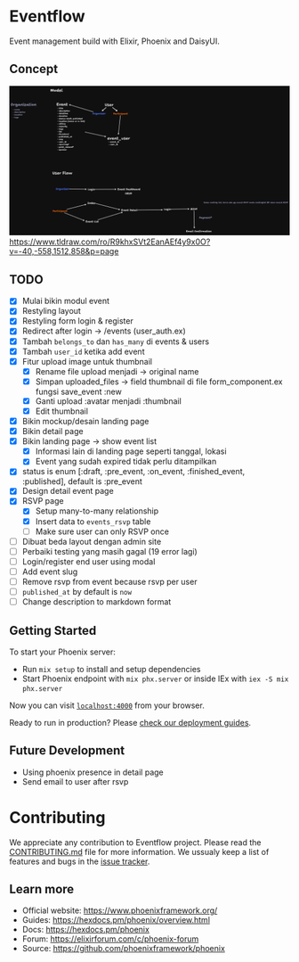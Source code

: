 # Eventflow

Event management build with Elixir, Phoenix and DaisyUI.

## Concept

![schema](./schema.png)
https://www.tldraw.com/ro/R9khxSVt2EanAEf4y9x0O?v=-40,-558,1512,858&p=page

## TODO

- [x] Mulai bikin modul event
- [x] Restyling layout
- [x] Restyling form login & register
- [x] Redirect after login -> /events (user_auth.ex)
- [x] Tambah `belongs_to` dan `has_many` di events & users
- [x] Tambah `user_id` ketika add event
- [x] Fitur upload image untuk thumbnail
  - [x] Rename file upload menjadi -> original name
  - [x] Simpan uploaded_files -> field thumbnail di file form_component.ex fungsi save_event :new
  - [x] Ganti upload :avatar menjadi :thumbnail
  - [x] Edit thumbnail
- [x] Bikin mockup/desain landing page
- [x] Bikin detail page
- [x] Bikin landing page -> show event list
  - [x] Informasi lain di landing page seperti tanggal, lokasi
  - [x] Event yang sudah expired tidak perlu ditampilkan
- [x] status is enum [:draft, :pre_event, :on_event, :finished_event, :published], default is :pre_event
- [x] Design detail event page
- [x] RSVP page
  - [x] Setup many-to-many relationship
  - [x] Insert data to `events_rsvp` table
  - [ ] Make sure user can only RSVP once
- [ ] Dibuat beda layout dengan admin site
- [ ] Perbaiki testing yang masih gagal (19 error lagi)
- [ ] Login/register end user using modal
- [ ] Add event slug
- [ ] Remove rsvp from event because rsvp per user
- [ ] `published_at` by default is `now`
- [ ] Change description to markdown format

## Getting Started

To start your Phoenix server:

- Run `mix setup` to install and setup dependencies
- Start Phoenix endpoint with `mix phx.server` or inside IEx with `iex -S mix phx.server`

Now you can visit [`localhost:4000`](http://localhost:4000) from your browser.

Ready to run in production? Please [check our deployment guides](https://hexdocs.pm/phoenix/deployment.html).

## Future Development

- Using phoenix presence in detail page
- Send email to user after rsvp

# Contributing

We appreciate any contribution to Eventflow project. Please read the [CONTRIBUTING.md](CONTRIBUTING.md) file for more information. We ussualy keep a list of features and bugs in the [issue tracker](https://github.com/rizafahmi/eventflow/issues/).

## Learn more

- Official website: https://www.phoenixframework.org/
- Guides: https://hexdocs.pm/phoenix/overview.html
- Docs: https://hexdocs.pm/phoenix
- Forum: https://elixirforum.com/c/phoenix-forum
- Source: https://github.com/phoenixframework/phoenix
